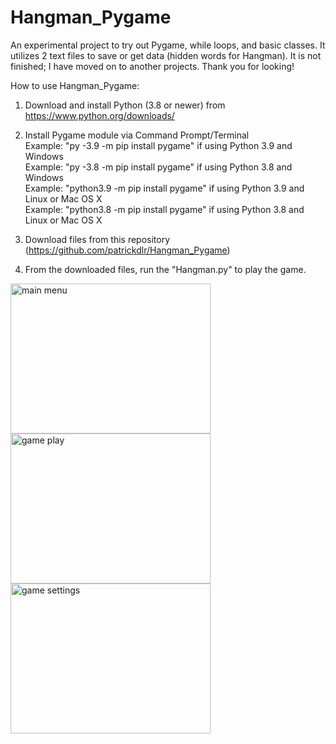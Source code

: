 # Hangman_Pygame

An experimental project to try out Pygame, while loops, and basic classes. It utilizes 2 text files to save or get data (hidden words for Hangman). It is not finished; I have moved on to  another projects. Thank you for looking!

How to use Hangman_Pygame:
1. Download and install Python (3.8 or newer) from https://www.python.org/downloads/

2. Install Pygame module via Command Prompt/Terminal <br />
Example: "py -3.9 -m pip install pygame" if using Python 3.9 and Windows <br />
Example: "py -3.8 -m pip install pygame" if using Python 3.8 and Windows <br />
Example: "python3.9 -m pip install pygame" if using Python 3.9 and Linux or Mac OS X <br />
Example: "python3.8 -m pip install pygame" if using Python 3.8 and Linux or Mac OS X <br />

3. Download files from this repository (https://github.com/patrickdlr/Hangman_Pygame)

4. From the downloaded files, run the "Hangman.py" to play the game.

<div class="row">
  <div class="column">
    <img src="https://user-images.githubusercontent.com/59127562/114471435-7df43e80-9ba5-11eb-8599-ec97048f8451.PNG" alt="main menu" width="320" height="240">
    <img src="https://user-images.githubusercontent.com/59127562/114470801-5a7cc400-9ba4-11eb-8f33-500b5568c230.PNG" alt="game play" width="320" height="240">
    <img src="https://user-images.githubusercontent.com/59127562/114470809-5cdf1e00-9ba4-11eb-8042-bfc9698cd4b9.PNG" alt="game settings" width="320" height="240">
  </div>
</div>
